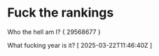 # Fuck the rankings

Who the hell am I?
{ 29568677 }

What fucking year is it?
[ 2025-03-22T11:46:40Z ]
